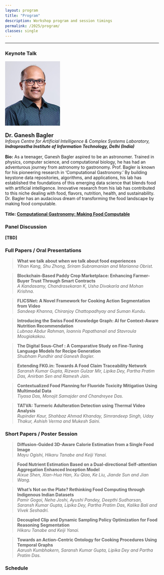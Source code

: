 ```yaml
---
layout: program
title: "Program"
description: Workshop program and session timings
permalink: /2025/program/
classes: single
---
```


<hr>

### Keynote Talk
>
![Dr. Ganesh Bagler](/assets/images/people/ganesh.jpg) <br><br>
**<span style="font-size:1.3em;">Dr. Ganesh Bagler</span>**  
*Infosys Centre for Artificial Intelligence & Complex Systems Laboratory, **Indraprastha Institute of Information Technology, Delhi (India)*** <br><br>
**Bio:** As a teenager, Ganesh Bagler aspired to be an astronomer. Trained in physics, computer science, and computational biology, he has had an adventurous journey from astronomy to gastronomy. Prof. Bagler is known for his pioneering research in ‘Computational Gastronomy.’ By building keystone data repositories, algorithms, and applications, his lab has established the foundations of this emerging data science that blends food with artificial intelligence. Innovative research from his lab has contributed to this niche dealing with food, flavors, nutrition, health, and sustainability. Dr. Bagler has an audacious dream of transforming the food landscape by making food computable. <br><br>
**Title: <span style="text-decoration: underline;">Computational Gastronomy: Making Food Computable</span>**


### Panel Discussion
>
**[TBD]**

### Full Papers / Oral Presentations
>
>**What we talk about when we talk about food experiences**  
*Yihan Kang, Shu Zhong, Sriram Subramanian and Marianna Obrist.*

>**Blockchain-Based Paddy Crop Marketplace: Enhancing Farmer-Buyer Trust Through Smart Contracts**  
*A Kandasamy, Chandrasekaran K, Usha Divakarla and Mohan Krishna.*

>**FLICSNet: A Novel Framework for Cooking Action Segmentation from Video**  
*Sandeep Khanna, Chiranjoy Chattopadhyay and Suman Kundu.*

>**Introducing the Swiss Food Knowledge Graph: AI for Context-Aware Nutrition Recommendation**  
*Lubnaa Abdur Rahman, Ioannis Papathanail and Stavroula Mougiakakou.*

>**The Digital Sous-Chef : A Comparative Study on Fine-Tuning Language Models for Recipe Generation**  
*Shubham Pundhir and Ganesh Bagler.*

>**Extending FKG.in: Towards A Food Claim Traceability Network**  
*Saransh Kumar Gupta, Rizwan Gulzar Mir, Lipika Dey, Partha Pratim Das, Anirban Sen and Ramesh Jain.*

>**Contextualized Food Planning for Fluoride Toxicity Mitigation Using Multimodal Data**  
*Tiyasa Das, Monojit Samajder and Chandreyee Das.*

>**TATVA: Turmeric Adulteration Detection using Thermal Video Analysis**  
*Rupinder Kaur, Shahbaz Ahmad Khanday, Simrandeep Singh, Uday Thakur, Ashish Verma and Mukesh Saini.*

### Short Papers / Poster Session
>
>**Diffusion-Guided 3D-Aware Calorie Estimation from a Single Food Image**  
*Mayu Ogishi, Hikaru Tanabe and Keiji Yanai.*

>**Food Nutrient Estimation Based on a Dual-directional Self-attention Aggregation Enhanced Inception Model**  
*Aixue Shen, Xian-Hua Han, Xu Qiao, Ke Liu, Jiande Sun and Jian Wang.*

>**What’s Not on the Plate? Rethinking Food Computing through Indigenous Indian Datasets**  
*Pamir Gogoi, Neha Joshi, Ayushi Pandey, Deepthi Sudharsan, Saransh Kumar Gupta, Lipika Dey, Partha Pratim Das, Kalika Bali and Vivek Seshadri.*

>**Decoupled Clip and Dynamic Sampling Policy Optimization for Food Reasoning Segmentation**  
*Hikaru Tanabe and Keiji Yanai.*

>**Towards an Action-Centric Ontology for Cooking Procedures Using Temporal Graphs**  
*Aarush Kumbhakern, Saransh Kumar Gupta, Lipika Dey and Partha Pratim Das.*

### Schedule